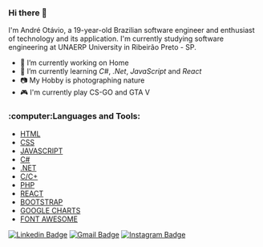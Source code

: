 ### Hi there 👋

I'm André Otávio, a 19-year-old Brazilian software engineer and enthusiast of technology and its application.
I'm currently studying software engineering at UNAERP University in Ribeirão Preto - SP.

- 🔭 I’m currently working on Home 
- 🌱 I’m currently learning *C#*, *.Net*, *JavaScript* and *React*
- 📷 My Hobby is photographing nature
- 🎮 I'm currently play CS-GO and GTA V

<h3 align="left">:computer:Languages and Tools:</h3>
<p align="left"> 
<ul>
  <li><a href="https://www.w3schools.com/html/">HTML</a></li>
  <li><a href="https://www.w3schools.com/Css/">CSS</a></li>
  <li><a href="https://www.javascript.com/">JAVASCRIPT</a></li>
  <li><a href="https://docs.microsoft.com/pt-br/dotnet/csharp/">C#</a></li>
  <li><a href="https://docs.microsoft.com/pt-br/dotnet/csharp/">.NET</a></li>
  <li><a href="http://linguagemc.com.br/">C/C+</a></li>
  <li><a href="https://www.php.net/">PHP</a></li>
  <li><a href="https://pt-br.reactjs.org/">REACT</a></li>
  <li><a href="https://getbootstrap.com/">BOOTSTRAP</a></li>  
  <li><a href="https://developers.google.com/chart/">GOOGLE CHARTS</a></li>
  <li><a href="https://fontawesome.com/">FONT AWESOME</a></li>
</ul>
</p>



[![Linkedin Badge](https://img.shields.io/badge/-andreotavio-6633cc?style=flat-square&logo=Linkedin&logoColor=white&link=https://www.linkedin.com/in/andreotavio/)](https://www.linkedin.com/in/andreotavio/) 
[![Gmail Badge](https://img.shields.io/badge/-Gmail-6633cc?style=flat-square&logo=Gmail&logoColor=white&link=mailto:andreotaviobordonal@gmail.com)](mailto:andreotaviobordonal@gmail.com)
[![Instagram Badge](https://img.shields.io/badge/-@otavioandre-6633cc?style=flat-square&logo=Instagram&logoColor=white&link=https://www.instagram.com/otavioandre/)](https://www.instagram.com/otavioandre/)

